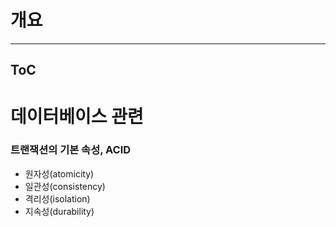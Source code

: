 # 개요
---
## ToC



# 데이터베이스 관련 <a name = "db">
  
### 트랜잭션의 기본 속성, ACID
  
- 원자성(atomicity)
- 일관성(consistency)
- 격리성(isolation) 
- 지속성(durability)
